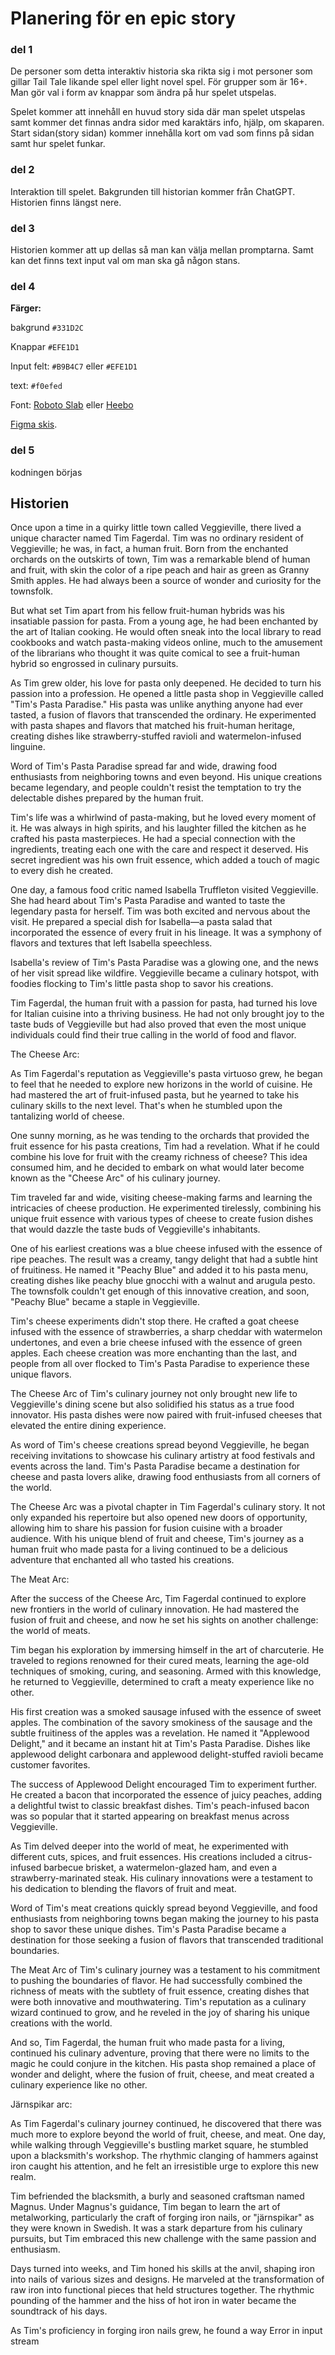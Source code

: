 # Planering för en epic story
### del 1 
De personer som detta interaktiv historia ska rikta sig i mot personer som gillar Tail Tale likande spel eller light novel spel. För grupper som är 16+. Man gör val i form av knappar som ändra på hur spelet utspelas.

Spelet kommer att innehåll en huvud story sida där man spelet utspelas samt kommer det finnas andra sidor med karaktärs info, hjälp, om skaparen. Start sidan(story sidan) kommer innehålla kort om vad som finns på sidan samt hur spelet funkar.

### del 2 
Interaktion till spelet.
Bakgrunden till historian kommer från ChatGPT. Historien finns längst nere. 

### del 3
Historien kommer att up dellas så man kan välja mellan promptarna. 
Samt kan det finns text input val om man ska gå någon stans.

### del 4
**Färger:**

bakgrund `#331D2C`

Knappar `#EFE1D1`

Input felt: `#B9B4C7` eller `#EFE1D1`

text: `#f0efed`

Font: [Roboto Slab](https://fonts.google.com/specimen/Roboto+Slab) eller [ Heebo ](https://fonts.google.com/specimen/Heebo)

[Figma skis](https://www.figma.com/file/uwDDzgJ5RyfbYHUSAavca3/Untitled?type=design&node-id=0%3A1&mode=design&t=ts3XzRW4MiuHSwz3-1).

### del 5 
kodningen börjas 


## Historien  
<!-- X -->
Once upon a time in a quirky little town called Veggieville, there lived a unique character named Tim Fagerdal. Tim was no ordinary resident of Veggieville; he was, in fact, a human fruit. Born from the enchanted orchards on the outskirts of town, Tim was a remarkable blend of human and fruit, with skin the color of a ripe peach and hair as green as Granny Smith apples. He had always been a source of wonder and curiosity for the townsfolk.

<!-- X -->
But what set Tim apart from his fellow fruit-human hybrids was his insatiable passion for pasta. From a young age, he had been enchanted by the art of Italian cooking. He would often sneak into the local library to read cookbooks and watch pasta-making videos online, much to the amusement of the librarians who thought it was quite comical to see a fruit-human hybrid so engrossed in culinary pursuits.

<!-- X -->
As Tim grew older, his love for pasta only deepened. He decided to turn his passion into a profession. He opened a little pasta shop in Veggieville called "Tim's Pasta Paradise." His pasta was unlike anything anyone had ever tasted, a fusion of flavors that transcended the ordinary. He experimented with pasta shapes and flavors that matched his fruit-human heritage, creating dishes like strawberry-stuffed ravioli and watermelon-infused linguine.

<!--  -->
Word of Tim's Pasta Paradise spread far and wide, drawing food enthusiasts from neighboring towns and even beyond. His unique creations became legendary, and people couldn't resist the temptation to try the delectable dishes prepared by the human fruit.

<!--  -->
Tim's life was a whirlwind of pasta-making, but he loved every moment of it. He was always in high spirits, and his laughter filled the kitchen as he crafted his pasta masterpieces. He had a special connection with the ingredients, treating each one with the care and respect it deserved. His secret ingredient was his own fruit essence, which added a touch of magic to every dish he created.

One day, a famous food critic named Isabella Truffleton visited Veggieville. She had heard about Tim's Pasta Paradise and wanted to taste the legendary pasta for herself. Tim was both excited and nervous about the visit. He prepared a special dish for Isabella—a pasta salad that incorporated the essence of every fruit in his lineage. It was a symphony of flavors and textures that left Isabella speechless.

Isabella's review of Tim's Pasta Paradise was a glowing one, and the news of her visit spread like wildfire. Veggieville became a culinary hotspot, with foodies flocking to Tim's little pasta shop to savor his creations.

Tim Fagerdal, the human fruit with a passion for pasta, had turned his love for Italian cuisine into a thriving business. He had not only brought joy to the taste buds of Veggieville but had also proved that even the most unique individuals could find their true calling in the world of food and flavor.

The Cheese Arc:

As Tim Fagerdal's reputation as Veggieville's pasta virtuoso grew, he began to feel that he needed to explore new horizons in the world of cuisine. He had mastered the art of fruit-infused pasta, but he yearned to take his culinary skills to the next level. That's when he stumbled upon the tantalizing world of cheese.

One sunny morning, as he was tending to the orchards that provided the fruit essence for his pasta creations, Tim had a revelation. What if he could combine his love for fruit with the creamy richness of cheese? This idea consumed him, and he decided to embark on what would later become known as the "Cheese Arc" of his culinary journey.

Tim traveled far and wide, visiting cheese-making farms and learning the intricacies of cheese production. He experimented tirelessly, combining his unique fruit essence with various types of cheese to create fusion dishes that would dazzle the taste buds of Veggieville's inhabitants.

One of his earliest creations was a blue cheese infused with the essence of ripe peaches. The result was a creamy, tangy delight that had a subtle hint of fruitiness. He named it "Peachy Blue" and added it to his pasta menu, creating dishes like peachy blue gnocchi with a walnut and arugula pesto. The townsfolk couldn't get enough of this innovative creation, and soon, "Peachy Blue" became a staple in Veggieville.

Tim's cheese experiments didn't stop there. He crafted a goat cheese infused with the essence of strawberries, a sharp cheddar with watermelon undertones, and even a brie cheese infused with the essence of green apples. Each cheese creation was more enchanting than the last, and people from all over flocked to Tim's Pasta Paradise to experience these unique flavors.

The Cheese Arc of Tim's culinary journey not only brought new life to Veggieville's dining scene but also solidified his status as a true food innovator. His pasta dishes were now paired with fruit-infused cheeses that elevated the entire dining experience.

As word of Tim's cheese creations spread beyond Veggieville, he began receiving invitations to showcase his culinary artistry at food festivals and events across the land. Tim's Pasta Paradise became a destination for cheese and pasta lovers alike, drawing food enthusiasts from all corners of the world.

The Cheese Arc was a pivotal chapter in Tim Fagerdal's culinary story. It not only expanded his repertoire but also opened new doors of opportunity, allowing him to share his passion for fusion cuisine with a broader audience. With his unique blend of fruit and cheese, Tim's journey as a human fruit who made pasta for a living continued to be a delicious adventure that enchanted all who tasted his creations.

The Meat Arc:

After the success of the Cheese Arc, Tim Fagerdal continued to explore new frontiers in the world of culinary innovation. He had mastered the fusion of fruit and cheese, and now he set his sights on another challenge: the world of meats.

Tim began his exploration by immersing himself in the art of charcuterie. He traveled to regions renowned for their cured meats, learning the age-old techniques of smoking, curing, and seasoning. Armed with this knowledge, he returned to Veggieville, determined to craft a meaty experience like no other.

His first creation was a smoked sausage infused with the essence of sweet apples. The combination of the savory smokiness of the sausage and the subtle fruitiness of the apples was a revelation. He named it "Applewood Delight," and it became an instant hit at Tim's Pasta Paradise. Dishes like applewood delight carbonara and applewood delight-stuffed ravioli became customer favorites.

The success of Applewood Delight encouraged Tim to experiment further. He created a bacon that incorporated the essence of juicy peaches, adding a delightful twist to classic breakfast dishes. Tim's peach-infused bacon was so popular that it started appearing on breakfast menus across Veggieville.

As Tim delved deeper into the world of meat, he experimented with different cuts, spices, and fruit essences. His creations included a citrus-infused barbecue brisket, a watermelon-glazed ham, and even a strawberry-marinated steak. His culinary innovations were a testament to his dedication to blending the flavors of fruit and meat.

Word of Tim's meat creations quickly spread beyond Veggieville, and food enthusiasts from neighboring towns began making the journey to his pasta shop to savor these unique dishes. Tim's Pasta Paradise became a destination for those seeking a fusion of flavors that transcended traditional boundaries.

The Meat Arc of Tim's culinary journey was a testament to his commitment to pushing the boundaries of flavor. He had successfully combined the richness of meats with the subtlety of fruit essence, creating dishes that were both innovative and mouthwatering. Tim's reputation as a culinary wizard continued to grow, and he reveled in the joy of sharing his unique creations with the world.

And so, Tim Fagerdal, the human fruit who made pasta for a living, continued his culinary adventure, proving that there were no limits to the magic he could conjure in the kitchen. His pasta shop remained a place of wonder and delight, where the fusion of fruit, cheese, and meat created a culinary experience like no other.

Järnspikar arc:

As Tim Fagerdal's culinary journey continued, he discovered that there was much more to explore beyond the world of fruit, cheese, and meat. One day, while walking through Veggieville's bustling market square, he stumbled upon a blacksmith's workshop. The rhythmic clanging of hammers against iron caught his attention, and he felt an irresistible urge to explore this new realm.

Tim befriended the blacksmith, a burly and seasoned craftsman named Magnus. Under Magnus's guidance, Tim began to learn the art of metalworking, particularly the craft of forging iron nails, or "järnspikar" as they were known in Swedish. It was a stark departure from his culinary pursuits, but Tim embraced this new challenge with the same passion and enthusiasm.

Days turned into weeks, and Tim honed his skills at the anvil, shaping iron into nails of various sizes and designs. He marveled at the transformation of raw iron into functional pieces that held structures together. The rhythmic pounding of the hammer and the hiss of hot iron in water became the soundtrack of his days.

As Tim's proficiency in forging iron nails grew, he found a way
Error in input stream